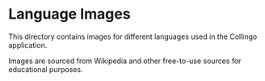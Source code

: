# Language Images

This directory contains images for different languages used in the Collingo application.

Images are sourced from Wikipedia and other free-to-use sources for educational purposes.
